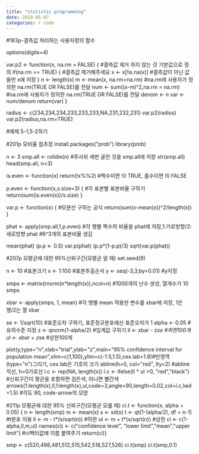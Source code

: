 ```yaml
---
title: "ststistic programming"
date: 2019-05-07 
categories: r code
---
```


#183p-결측값 처리하는 사용자정의 함수

options(digits=4)

var.p2 <- function(x, na.rm = FALSE) { #결측값 제거 하지 않는 것 기본값으로 정의
	if(na.rm == TRUE) { #결측값 제거해주세요
	x <- x[!is.na(x)] #결측값이 아닌 값들만 x에 저장
	}
	n <- length(x)
	m <- mean(x, na.rm=na.rm) #na.rm에 사용자가 정의한 na.rm(TRUE OR FALSE)를 전달
	num <- sum((x-m)^2,na.rm = na.rm) #na.rm에 사용자가 정의한 na.rm(TRUE OR FALSE)를 전달
	denom <- n
	var <- num/denom
	return(var)
	}


radius <- c(234,234,234,233,233,233,NA,231,232,231)
var.p2(radius)
var.p2(radius,na.rm=TRUE)

#예제 5-1,5-2하기

#201p 모비율 점추정
install.packages("prob")
library(prob)

n <- 3
smp.all <- rolldie(n) #주사위 세번 굴린 것을 smp.all에 저장
str(smp.all) 
head(smp.all, n=3)

is.even <- function(x) return(!x%%2) #짝수이면 !0 TRUE, 홀수이면 !0 FALSE

p.even <- function(x,s.size=3) { #각 표본별 표본비율 구하기
	return(sum(is.even(x))/s.size)
	}

var.p <- function(x) { #모분산 구하는 공식
	return(sum(x-mean(x))^2/length(x))
	}

phat <- apply(smp.all,1,p.even) #각 행별 짝수의 비율을 phat에 저장,1:가로방향/2:세로방향 
phat #6^3개의 표본비율 생김 

mean(phat)
(p.p <- 0.5)
var.p(phat)
(p.p*(1-p.p)/3)
sqrt(var.p(phat))

#207p 모평균에 대한 95%신뢰구간(모평균 알 때)
set.seed(9)

n <- 10 #표본크기
x <- 1:100 #표본추출순서
y <- seq(-3,3,by=0.01) #y지정

smps <- matrix(rnorm(n*length(x)),ncol=n) #1000개의 난수 생성, 열개수가 10
smps

xbar <- apply(smps, 1, mean) #각 행별 mean 적용한 변수를 xbar에 저장, 1은 행/2는 열
xbar

se <- 1/sqrt(10) #표준오차 구하기, 표준정규분포에선 표준오차가 1
alpha <- 0.05 #유의수준 지정
z <- qnorm(1-alpha/2) #임계값 구하기 
ll <- xbar - z*se #하한100개
ul <- xbar + z*se #상한100게

plot(y,type="n",xlab="trial",ylab="z",main="95% confidence interval for population mean",xlim=c(1,100),ylim=c(-1.5,1.5),cex.lab=1.8)#빈영역(type="n")그리기, cex.lab은 기호의 크기
abline(h=0, col="red", lty=2) #abline직선, h=0가로선
l.c <- rep(NA, length(x)) 
l.c <- ifelse(ll * ul >0, "red","black") #신뢰구간이 평균을 포함하면 검은색, 아니면 빨간색
arrows(1:length(x),ll,1:length(x),ul,code=3,angle=90,length=0.02,col=l.c,lwd=1.5) #각도 90, code-arrow의 모양

#211p 모평균에 대한 95% 신뢰구간(모평균 모를 때)
ci.t <- function(x, alpha = 0.05) {
	n <- length(smp)
	m <- mean(x)
	s <- sd(x)
	t <- qt(1-(alpha/2), df = n-1) #t분포 이용
	ll <- m - t*(s/sqrt(n)) #하한
	ul <- m + t*(s/sqrt(n)) #상한
	ci <- c(1-alpha,ll,m,ul)
	names(ci) <- c("confidence level", "lower limit","mean","upper limit") #ci벡터값에 이름 붙여주기
	return(ci)}

smp <- c(520,498,481,512,515,542,518,527,526)
ci.t(smp)
ci.t(smp,0.1)

